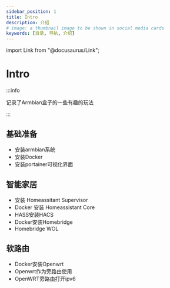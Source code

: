 ```yaml
---
sidebar_position: 1
title: Intro
description: 介绍
# image: a thumbnail image to be shown in social media cards
keywords: [目录, 导航, 介绍]
---
```


import Link from "@docusaurus/Link";

# Intro
:::info

记录了Armbian盒子的一些有趣的玩法

:::
## <Link to= "/docs/category/基础准备">基础准备</Link>

- <Link to= "/docs/玩转Armbian盒子/基础准备/安装armbian系统">安装armbian系统</Link>
- <Link to= "/docs/玩转Armbian盒子/基础准备/安装Docker">安装Docker</Link>
- <Link to= "/docs/玩转Armbian盒子/基础准备/portainer">安装portainer可视化界面</Link>

## <Link to= "/docs/category/智能家居">智能家居</Link>

- <Link to= "/docs/玩转Armbian盒子/智能家居/安装Homeassitant%20Supervisor">安装 Homeassitant Supervisor</Link>
- <Link to= "/docs/玩转Armbian盒子/智能家居/Docker安装Homeassistant%20Core">Docker 安装 Homeassistant Core</Link>
- <Link to= "/docs/玩转Armbian盒子/智能家居/HASS安装HACS">HASS安装HACS</Link>
- <Link to= "/docs/玩转Armbian盒子/智能家居/Docker安装Homebridge">Docker安装Homebridge</Link>
- <Link to= "/docs/玩转Armbian盒子/智能家居/Homebridgewol">Homebridge WOL</Link>

## <Link to= "/docs/category/软路由">软路由</Link>

- <Link to= "/docs/玩转Armbian盒子/软路由/Docker安装Openwrt">Docker安装Openwrt</Link>
- <Link to= "/docs/玩转Armbian盒子/软路由/Openwrt作为旁路由使用">Openwrt作为旁路由使用</Link>
- <Link to= "/docs/玩转Armbian盒子/软路由/OpenWRT旁路由打开ipv6">OpenWRT旁路由打开ipv6</Link>